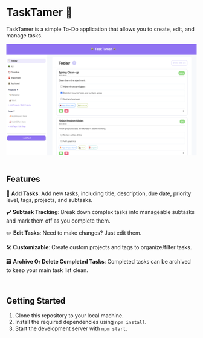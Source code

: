 # TaskTamer 🚀

TaskTamer is a simple To-Do application that allows you to create, edit, and manage tasks. 

![TaskTamer App](src/previewImg/previewImg.png) <br/><br/>

## Features 

📝 **Add Tasks**: Add new tasks, including title, description, due date, priority level, tags, projects, and subtasks.

✔️  **Subtask Tracking**: Break down complex tasks into manageable subtasks and mark them off as you complete them.

✏️  **Edit Tasks**: Need to make changes? Just edit them.

🛠️ **Customizable**: Create custom projects and tags to organize/filter tasks. 

🗃️ **Archive Or Delete Completed Tasks**: Completed tasks can be archived to keep your main task list clean.

<br/>

## Getting Started 

1. Clone this repository to your local machine.
2. Install the required dependencies using `npm install`.
3. Start the development server with `npm start`.